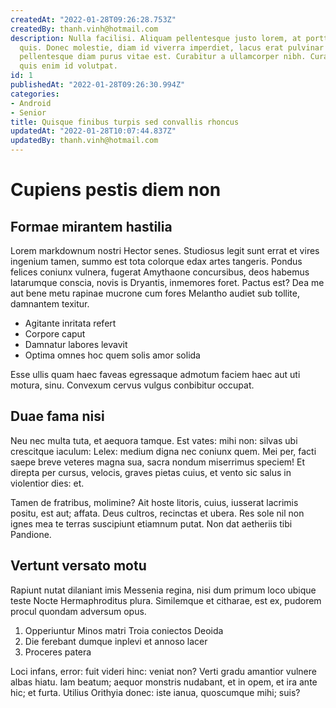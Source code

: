 ```yaml
---
createdAt: "2022-01-28T09:26:28.753Z"
createdBy: thanh.vinh@hotmail.com
description: Nulla facilisi. Aliquam pellentesque justo lorem, at porttitor nunc euismod
  quis. Donec molestie, diam id viverra imperdiet, lacus erat pulvinar eros, quis
  pellentesque diam purus vitae est. Curabitur a ullamcorper nibh. Curabitur tempus
  quis enim id volutpat.
id: 1
publishedAt: "2022-01-28T09:26:30.994Z"
categories:
- Android
- Senior
title: Quisque finibus turpis sed convallis rhoncus
updatedAt: "2022-01-28T10:07:44.837Z"
updatedBy: thanh.vinh@hotmail.com
---
```


# Cupiens pestis diem non

## Formae mirantem hastilia

Lorem markdownum nostri Hector senes. Studiosus legit sunt errat et vires
ingenium tamen, summo est tota colorque edax artes tangeris. Pondus felices
coniunx vulnera, fugerat Amythaone concursibus, deos habemus latarumque conscia,
novis is Dryantis, inmemores foret. Pactus est? Dea me aut bene metu rapinae
mucrone cum fores Melantho audiet sub tollite, damnantem texitur.

- Agitante inritata refert
- Corpore caput
- Damnatur labores levavit
- Optima omnes hoc quem solis amor solida

Esse ullis quam haec faveas egressaque admotum faciem haec aut uti motura, sinu.
Convexum cervus vulgus conbibitur occupat.

## Duae fama nisi

Neu nec multa tuta, et aequora tamque. Est vates: mihi non: silvas ubi
crescitque iaculum: Lelex: medium digna nec coniunx quem. Mei per, facti saepe
breve veteres magna sua, sacra nondum miserrimus speciem! Et direpta per cursus,
velocis, graves pietas cuius, et vento sic salus in violentior dies: et.

Tamen de fratribus, molimine? Ait hoste litoris, cuius, iusserat lacrimis
positu, est aut; affata. Deus cultros, recinctas et ubera. Res sole nil non
ignes mea te terras suscipiunt etiamnum putat. Non dat aetheriis tibi Pandione.

## Vertunt versato motu

Rapiunt nutat dilaniant imis Messenia regina, nisi dum primum loco ubique teste
Nocte Hermaphroditus plura. Similemque et citharae, est ex, pudorem procul
quondam adversum opus.

1. Opperiuntur Minos matri Troia coniectos Deoida
2. Die ferebant dumque inplevi et annoso lacer
3. Proceres patera

Loci infans, error: fuit videri hinc: veniat non? Verti gradu amantior vulnere
albas hiatu. Iam beatum; aequor monstris nudabant, et in opem, et ira ante hic;
et furta. Utilius Orithyia donec: iste ianua, quoscumque mihi; suis?
